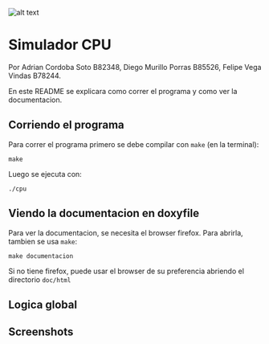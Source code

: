 ![alt text](pictures/cover.jpeg "Title")
# Simulador CPU #

Por Adrian Cordoba Soto B82348,
Diego Murillo Porras B85526,
Felipe Vega Vindas B78244.

En este README se explicara como correr el programa y como ver la documentacion.

## Corriendo el programa ##
Para correr el programa primero se debe compilar con `make` (en la terminal):
```console
make
```
Luego se ejecuta con:
```console
./cpu
```

## Viendo la documentacion en doxyfile ##
Para ver la documentacion, se necesita el browser firefox.
Para abrirla, tambien se usa `make`:
```console
make documentacion
```
Si no tiene firefox, puede usar el browser de su preferencia abriendo el
directorio `doc/html`

## Logica global ##

## Screenshots ##
